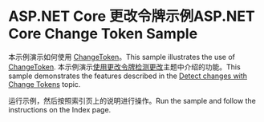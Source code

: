 # <a name="aspnet-core-change-token-sample"></a><span data-ttu-id="9653c-101">ASP.NET Core 更改令牌示例</span><span class="sxs-lookup"><span data-stu-id="9653c-101">ASP.NET Core Change Token Sample</span></span>

<span data-ttu-id="9653c-102">本示例演示如何使用 [ChangeToken](https://docs.microsoft.com/dotnet/api/microsoft.extensions.primitives.changetoken)。</span><span class="sxs-lookup"><span data-stu-id="9653c-102">This sample illustrates the use of [ChangeToken](https://docs.microsoft.com/dotnet/api/microsoft.extensions.primitives.changetoken).</span></span> <span data-ttu-id="9653c-103">本示例演示[使用更改令牌检测更改](https://docs.microsoft.com/aspnet/core/fundamentals/change-tokens)主题中介绍的功能。</span><span class="sxs-lookup"><span data-stu-id="9653c-103">This sample demonstrates the features described in the [Detect changes with Change Tokens](https://docs.microsoft.com/aspnet/core/fundamentals/change-tokens) topic.</span></span>

<span data-ttu-id="9653c-104">运行示例，然后按照索引页上的说明进行操作。</span><span class="sxs-lookup"><span data-stu-id="9653c-104">Run the sample and follow the instructions on the Index page.</span></span>
